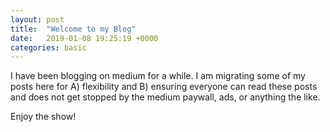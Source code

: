 ```yaml
---
layout: post
title:  "Welcome to my Blog"
date:   2019-01-08 19:25:19 +0000
categories: basic
---
```


I have been blogging on medium for a while. I am migrating some of my posts here for A) flexibility and B) ensuring everyone can read these posts and does not get stopped by the medium paywall, ads, or anything the like.

Enjoy the show!